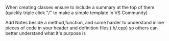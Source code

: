 When creating classes ensure to include a summary at the top of them (quickly triple click "/" to make a simple template in VS Community)

Add Notes beside a method,function, and some harder to understand inline pieces of code in your header and definition files (.h/.cpp) so others can better understand what it's purpose is
